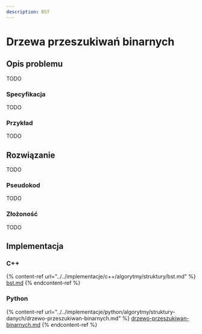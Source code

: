 ```yaml
---
description: BST
---
```


# Drzewa przeszukiwań binarnych

## Opis problemu

TODO

### Specyfikacja

TODO

### Przykład

TODO

## Rozwiązanie

TODO

### Pseudokod

TODO

### Złożoność

TODO

## Implementacja

### C++

{% content-ref url="../../implementacje/c++/algorytmy/struktury/bst.md" %}
[bst.md](../../implementacje/c++/algorytmy/struktury/bst.md)
{% endcontent-ref %}

### Python

{% content-ref url="../../implementacje/python/algorytmy/struktury-danych/drzewo-przeszukiwan-binarnych.md" %}
[drzewo-przeszukiwan-binarnych.md](../../implementacje/python/algorytmy/struktury-danych/drzewo-przeszukiwan-binarnych.md)
{% endcontent-ref %}
